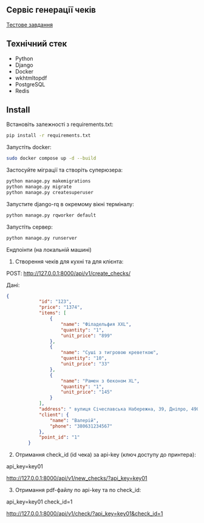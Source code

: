 ## Сервіс генерації чеків
[Тестове завдання](https://docs.google.com/document/d/1Dxp5BM7j3mcQ5lZRRL7yS9orFQypfp4CkozAgYy0PDs/edit) 
## Технічний стек

- Python
- Django
- Docker
- wkhtmltopdf
- PostgreSQL
- Redis

## Install

Встановіть залежності з requirements.txt:
```bash
pip install -r requirements.txt
```
Запустіть docker:
```bash
sudo docker compose up -d --build
```

Застосуйте міграції та створіть суперюзера:
```bash
python manage.py makemigrations
python manage.py migrate
python manage.py createsuperuser
```

Запустите django-rq в окремому  вiкнi термiналу:
```bash
python manage.py rqworker default
```
Запустіть сервер:
```bash
python manage.py runserver
```
Ендпоінти (на локальній машині)

1. Створення чеків для кухні та для клієнта:

POST: http://127.0.0.1:8000/api/v1/create_checks/

Дані:

```json
{
            "id": "123",
            "price": "1374",
            "items": [
                {
                    "name": "Фiладельфия XXL",
                    "quantity": "1",
                    "unit_price": "899"
                },
                {
                    "name": "Суші з тигровою креветкою",
                    "quantity": "10",
                    "unit_price": "33"
                },
                {
                    "name": "Рамен з беконом XL",
                    "quantity": "1",
                    "unit_price": "145"
                }
            ],
            "address": " вулиця Січеславська Набережна, 39, Дніпро, 49000",
            "client": {
                "name": "Валерiй",
                "phone": "380631234567"
            },
            "point_id": "1"
        }
```

2. Отримання check_id (id чека) за api-key (ключ доступу до принтера):

api_key=key01

http://127.0.0.1:8000/api/v1/new_checks/?api_key=key01

3. Отримання pdf-файлу по api-key та по check_id:

api_key=key01
check_id=1

http://127.0.0.1:8000/api/v1/check/?api_key=key01&check_id=1

